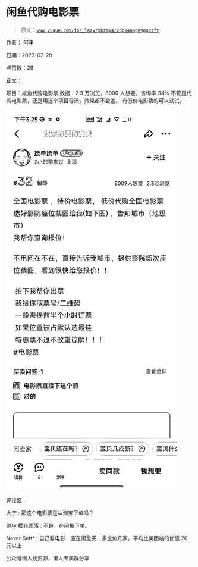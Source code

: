 # 闲鱼代购电影票

> 原文：[`www.yuque.com/for_lazy/xkrm14/zdpk4u4ge9ggctft`](https://www.yuque.com/for_lazy/xkrm14/zdpk4u4ge9ggctft)



作者： 阿丰



日期：2023-02-20



点赞数：26



正文：



项目：咸鱼代购电影票 数据：2.3 万浏览，8000 人想要，咨询率 34% 不管是代购电影票，还是用这个项目导流，效果都不会差。 有低价电影票的可以试试。



![](img/e8aa1cb2ada72554438789cc841ecc78.png)



评论区：



大宁 : 那这个电影票是从淘宝下单吗？



BOy 樱花雨落 : 不是，在闲鱼下单。



Never Sett* : 自己看电影一直在闲鱼买，多比价几家，平均比美团啥的优惠 20 元以上



公众号懒人找资源，懒人专属群分享

